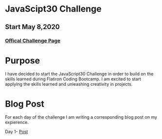 # JavaScipt30 Challenge
## Start May 8,2020
### [Offical Challenge Page](https://javascript30.com/)

# Purpose
I have decided to start the JavaScript30 Challenge in order to build on the skills learned during Flatiron Coding Bootcamp. I am excited to start applying the skills learned and unleashing creativity in projects.

# Blog Post
For each day of the challenge I am writing a corresponding blog post on my expierence.

Day 1- [Post](https://blitzparanoia.github.io/javascript30_challenge)

